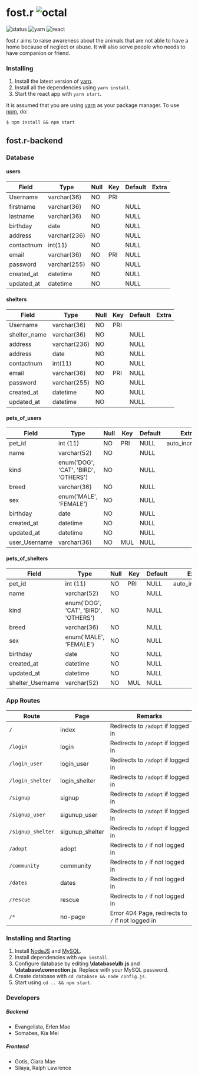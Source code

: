# fost.r ![octal](https://img.shields.io/badge/Batch_o%28ctal%29-fost.r-blue.svg?style=flat-square?colorA=000000)
![status](https://img.shields.io/badge/status-development-yellow.svg)
![yarn](https://img.shields.io/badge/yarn-v0.24.5-green.svg)
![react](https://img.shields.io/badge/react-v15.5.4-green.svg)

fost.r aims to raise awareness about the animals that are not able to have a home because of neglect or abuse. It will also serve people who needs to have companion or friend.

### Installing
1. Install the latest version of [yarn](http://www.yarnpkg.com/).
2. Install all the dependencies using `yarn install`.
3. Start the react app with `yarn start`.

It is assumed that you are using [yarn](http://www.yarnpkg.com/) as your package manager. To use [npm](https://www.npmjs.com/), do:
```
$ npm install && npm start
```

## fost.r-backend

### Database

#### users
  Field      | Type         |Null| Key | Default | Extra  
  ---------- | ------------ |--- | --- | ------- | -----  
  Username   | varchar(36)  | NO | PRI |         |        
  firstname  | varchar(36)  | NO |     | NULL    |        
  lastname 	 | varchar(36)  | NO |     | NULL    |        
  birthday   | date         | NO |     | NULL    |        
  address    | varchar(236) | NO |     | NULL    |        
  contactnum | int(11)      | NO |     | NULL    |        
  email      | varchar(36)  | NO | PRI | NULL    |        
  password   | varchar(255) | NO |     | NULL    |        
  created_at | datetime     | NO |     | NULL    |        
  updated_at | datetime     | NO |     | NULL    |        

#### shelters
  Field      | Type         |Null| Key | Default | Extra  
  ---------- | ------------ | ---| --- | ------- | -----  
  Username   | varchar(36)  | NO | PRI |         |        
  shelter_name  | varchar(36)  | NO |     | NULL    |     
  address    | varchar(236) | NO |     | NULL    |        
  address    | date         | NO |     | NULL    |        
  contactnum | int(11)      | NO |     | NULL    |        
  email      | varchar(36)  | NO | PRI | NULL    |        
  password   | varchar(255) | NO |     | NULL    |        
  created_at | datetime     | NO |     | NULL    |        
  updated_at | datetime     | NO |     | NULL    |        

#### pets_of_users
  Field           | Type                                  |Null| Key | Default | Extra                
  --------------- | ------------------------------------- |----| --- | ------- | -------------------  
  pet_id          | int (11)                              | NO | PRI | NULL    | auto_increment       
  name            | varchar(52)                           | NO |     | NULL    |                      
  kind   	        | enum('DOG', 'CAT', 'BIRD', 'OTHERS')  | NO |     | NULL    |                      
  breed           | varchar(36)                           | NO |     | NULL    |                      
  sex             | enum('MALE', 'FEMALE')                | NO |     | NULL    |                      
  birthday        | date                                  | NO |     | NULL    |                      
  created_at      | datetime                              | NO |     | NULL    |                      
  updated_at      | datetime                              | NO |     | NULL    |                      
  user_Username   | varchar(36)                           | NO | MUL | NULL    |                      

#### pets_of_shelters
  Field              | Type                                  |Null| Key | Default | Extra                
  ------------------ | ------------------------------------- | ---| --- | ------- | -------------------  
  pet_id             | int (11)                              | NO | PRI | NULL    | auto_increment       
  name               | varchar(52)                           | NO |     | NULL    |                      
  kind   	           | enum('DOG', 'CAT', 'BIRD', 'OTHERS')  | NO |     | NULL    |                      
  breed              | varchar(36)                           | NO |     | NULL    |                      
  sex                | enum('MALE', 'FEMALE')                | NO |     | NULL    |                      
  birthday           | date                                  | NO |     | NULL    |                      
  created_at         | datetime                              | NO |     | NULL    |                      
  updated_at         | datetime                              | NO |     | NULL    |                      
  shelter_Username   | varchar(52)                           | NO | MUL | NULL    |                      

### App Routes
| Route             | Page            | Remarks                            |
| ----------------- | --------------- | ---------------------------------- |
| `/`               | index           | Redirects to `/adopt` if logged in |
| `/login`          | login           | Redirects to `/adopt` if logged in |
| `/login_user`     | login_user      | Redirects to `/adopt` if logged in |
| `/login_shelter`  | login_shelter   | Redirects to `/adopt` if logged in |
| `/signup`         | signup          | Redirects to `/adopt` if logged in |
| `/signup_user`    | sigunup_user    | Redirects to `/adopt` if logged in |
| `/signup_shelter` | sigunup_shelter | Redirects to `/adopt` if logged in |
| `/adopt`          | adopt           | Redirects to `/` if not logged in  |
| `/community`      | community       | Redirects to `/` if not logged in  |
| `/dates`          | dates           | Redirects to `/` if not logged in  |
| `/rescue`         | rescue          | Redirects to `/` if not logged in  |
| `/*`              | no-page         | Error 404 Page, redirects to `/` if not logged in |

### Installing and Starting
1. Install [NodeJS](https://nodejs.org/en/download/) and [MySQL](https://dev.mysql.com/downloads/installer/).
2. Install dependencies with `npm install`.
3. Configure database by editing **\database\db.js** and **\database\connection.js**. Replace with your MySQL password.
4. Create database with `cd database && node config.js`.
5. Start using `cd .. && npm start`.


### Developers
##### Backend
* Evangelista, Erlen Mae
* Somabes, Kia Mei

##### Frontend
* Gotis, Ciara Mae
* Silaya, Ralph Lawrence
